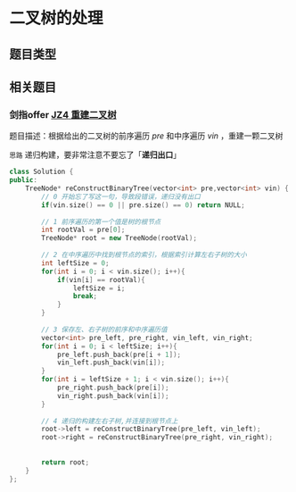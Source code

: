 # 二叉树的处理

## 题目类型



## 相关题目

### 剑指offer [**JZ4** **重建二叉树**](https://www.nowcoder.com/practice/8a19cbe657394eeaac2f6ea9b0f6fcf6?tpId=13&&tqId=11157&rp=1&ru=/ta/coding-interviews&qru=/ta/coding-interviews/question-ranking)

题目描述：根据给出的二叉树的前序遍历 $pre$ 和中序遍历 $vin$ ，重建一颗二叉树

`思路` 递归构建，要非常注意不要忘了「**递归出口**」

```C++
class Solution {
public:
    TreeNode* reConstructBinaryTree(vector<int> pre,vector<int> vin) {
        // 0 开始忘了写这一句，导致段错误，递归没有出口
        if(vin.size() == 0 || pre.size() == 0) return NULL;
        
        // 1 前序遍历的第一个值是树的根节点
        int rootVal = pre[0];
        TreeNode* root = new TreeNode(rootVal);
        
        // 2 在中序遍历中找到根节点的索引，根据索引计算左右子树的大小
        int leftSize = 0;
        for(int i = 0; i < vin.size(); i++){
            if(vin[i] == rootVal){
                leftSize = i;
                break;
            }
        }
        
        // 3 保存左、右子树的前序和中序遍历值
        vector<int> pre_left, pre_right, vin_left, vin_right;
        for(int i = 0; i < leftSize; i++){
            pre_left.push_back(pre[i + 1]);
            vin_left.push_back(vin[i]);
        }
        for(int i = leftSize + 1; i < vin.size(); i++){
            pre_right.push_back(pre[i]);
            vin_right.push_back(vin[i]);
        }
        
        // 4 递归的构建左右子树,并连接到根节点上
        root->left = reConstructBinaryTree(pre_left, vin_left);
        root->right = reConstructBinaryTree(pre_right, vin_right);
        
        
        return root;
    }
};
```

